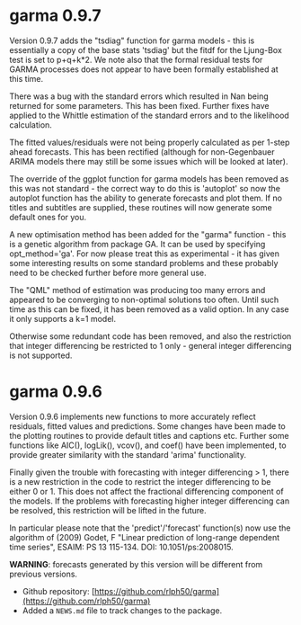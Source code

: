 # garma 0.9.7

Version 0.9.7 adds the "tsdiag" function for garma models - this is essentially a copy of the base stats 'tsdiag'
but the fitdf for the Ljung-Box test is set to p+q+k*2. We note also that the formal residual tests for GARMA processes does 
not appear to have been formally established at this time.

There was a bug with the standard errors which resulted in Nan being returned for some parameters. This has been fixed.
Further fixes have applied to the Whittle estimation of the standard errors and to the likelihood calculation.

The fitted values/residuals were not being properly calculated as per 1-step ahead forecasts. This has been rectified
(although for non-Gegenbauer ARIMA models there may still be some issues which will be looked at later).

The override of the ggplot function for garma models has been removed as this was not standard - the correct way to do this
is 'autoplot' so now the autoplot function has the ability to generate forecasts and plot them. If no titles and 
subtitles are supplied, these routines will now generate some default ones for you.

A new optimisation method has been added for the "garma" function - this is a genetic algorithm from package GA.
It can be used by specifying opt_method='ga'. For now please treat this as experimental - it has given some interesting
results on some standard problems and these probably need to be checked further before more general use.

The "QML" method of estimation was producing too many errors and appeared to be converging to non-optimal solutions too often.
Until such time as this can be fixed, it has been removed as a valid option. In any case it only supports a k=1 model.

Otherwise some redundant code has been removed, and also the restriction that integer differencing be restricted to 1 
only - general integer differencing is not supported.

# garma 0.9.6

Version 0.9.6 implements new functions to more accurately reflect residuals, fitted values and predictions. 
Some changes have been made to the plotting routines to provide default titles and captions etc. 
Further some functions like AIC(), logLik(), vcov(), and coef() have been implemented, to provide 
greater similarity with the standard 'arima' functionality.

Finally given the trouble with forecasting with integer differencing > 1, there is a new restriction in the code to restrict
the integer differencing to be either 0 or 1. This does not affect the fractional differencing component of the models. 
If the problems with forecasting higher integer differencing can be resolved, this restriction will be lifted in the future.

In particular please note that the 'predict'/'forecast' function(s) now use the algorithm of (2009) Godet, F
"Linear prediction of long-range dependent time series", ESAIM: PS 13 115-134. DOI: 10.1051/ps:2008015.

**WARNING**: forecasts generated by this version will be different from previous versions.

* Github repository: [https://github.com/rlph50/garma](https://github.com/rlph50/garma)
* Added a `NEWS.md` file to track changes to the package.
